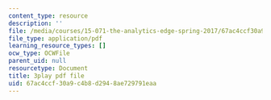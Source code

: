 ```yaml
---
content_type: resource
description: ''
file: /media/courses/15-071-the-analytics-edge-spring-2017/67ac4ccf30a9c4b8d2948ae729791eaa_9aKidJvppF0.pdf
file_type: application/pdf
learning_resource_types: []
ocw_type: OCWFile
parent_uid: null
resourcetype: Document
title: 3play pdf file
uid: 67ac4ccf-30a9-c4b8-d294-8ae729791eaa
---
```

